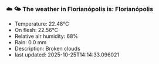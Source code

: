 ### ☁️ 🌤️  The weather in Florianópolis is: Florianópolis

- Temperature: 22.48°C
- On flesh: 22.56°C
- Relative air humidity: 68%
- Rain: 0.0 mm
- Description: Broken clouds
- last updated: 2025-10-25T14:14:33.096021
